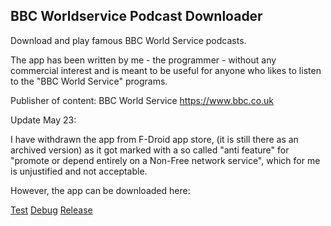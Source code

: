 BBC Worldservice Podcast Downloader
--------------------------------------------

Download and play famous BBC World Service podcasts.

The app has been written by me - the programmer - without any commercial interest and is meant to be useful for anyone who likes to listen to the "BBC World Service" programs.

Publisher of content: BBC World Service https://www.bbc.co.uk

Update May 23:

I have withdrawn the app from F-Droid app store, (it is still there as an archived version) as it got marked with a so called "anti feature" for "promote or depend entirely on a Non-Free network service", which for me is unjustified and not acceptable.

However, the app can be downloaded here: 

<a href="https://github.com/sapstern/newshourpodcasts/tree/master/app/build/outputs/apk/androidTest/debug">Test</a>
<a href="https://github.com/sapstern/newshourpodcasts/tree/master/app/build/outputs/apk/debug">Debug</a>
<a href="https://github.com/sapstern/newshourpodcasts/tree/master/app/build/outputs/apk/release">Release</a>



